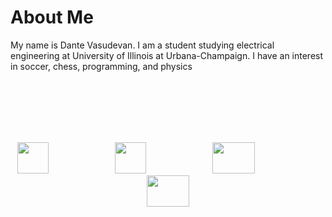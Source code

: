 <head>
  <link rel="shortcut icon" sizes="16x16 32x32 64x64" href="Favicon.png" type="image/x-icon" />
</head>

# About Me

My name is Dante Vasudevan.
I am a student studying electrical engineering at University of Illinois at Urbana-Champaign. I have an interest in soccer, chess, programming, and physics

<br>
<br>
<br>
<br>
<br>
<p align="center">
  <a href="https://github.com/Speedyflames" target="_blank"><img src="https://image.flaticon.com/icons/svg/25/25231.svg" width="50" height="50"></a>
  &emsp;&emsp;&emsp;&emsp;&emsp;&emsp;&emsp;
  <a href="www.linkedin.com/in/dantevasudevan" target="_blank"><img src="https://upload.wikimedia.org/wikipedia/commons/thumb/c/ca/LinkedIn_logo_initials.png/600px-LinkedIn_logo_initials.png" width="50" height="50"></a>
  &emsp;&emsp;&emsp;&emsp;&emsp;&emsp;&emsp;
  <a href="https://www.youtube.com/channel/UCxHx9sbwcqApbpsxXJZp23g" target="_blank"><img src="https://seeklogo.com/images/Y/youtube-icon-logo-521820CDD7-seeklogo.com.png" width="68" height="50"></a>
  &emsp;&emsp;&emsp;&emsp;&emsp;&emsp;&emsp;
  <a href="mailto:dantevasudevan@gmail.com? subject=subject text"><img src="http://3.bp.blogspot.com/-O231QKWcdH0/VGIFcFuWo5I/AAAAAAAAPnE/S3a8H6twUoE/s1600/logo_gmail_color_112in128dp.png" width="68" height="50"></a>
</p>


